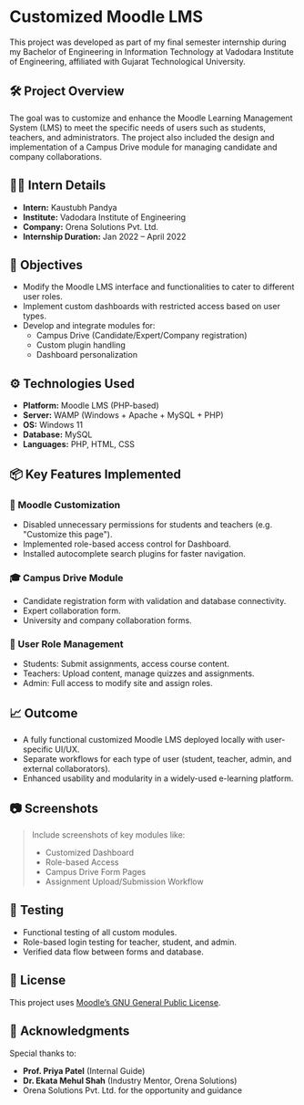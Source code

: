 # Customized Moodle LMS

This project was developed as part of my final semester internship during my Bachelor of Engineering in Information Technology at Vadodara Institute of Engineering, affiliated with Gujarat Technological University.

## 🛠️ Project Overview

The goal was to customize and enhance the Moodle Learning Management System (LMS) to meet the specific needs of users such as students, teachers, and administrators. The project also included the design and implementation of a Campus Drive module for managing candidate and company collaborations.

## 👨‍💻 Intern Details

- **Intern:** Kaustubh Pandya  
- **Institute:** Vadodara Institute of Engineering  
- **Company:** Orena Solutions Pvt. Ltd.  
- **Internship Duration:** Jan 2022 – April 2022

## 🎯 Objectives

- Modify the Moodle LMS interface and functionalities to cater to different user roles.
- Implement custom dashboards with restricted access based on user types.
- Develop and integrate modules for:
  - Campus Drive (Candidate/Expert/Company registration)
  - Custom plugin handling
  - Dashboard personalization

## ⚙️ Technologies Used

- **Platform:** Moodle LMS (PHP-based)
- **Server:** WAMP (Windows + Apache + MySQL + PHP)
- **OS:** Windows 11
- **Database:** MySQL
- **Languages:** PHP, HTML, CSS

## 📦 Key Features Implemented

### 🧩 Moodle Customization
- Disabled unnecessary permissions for students and teachers (e.g. "Customize this page").
- Implemented role-based access control for Dashboard.
- Installed autocomplete search plugins for faster navigation.

### 🎓 Campus Drive Module
- Candidate registration form with validation and database connectivity.
- Expert collaboration form.
- University and company collaboration forms.

### 🔐 User Role Management
- Students: Submit assignments, access course content.
- Teachers: Upload content, manage quizzes and assignments.
- Admin: Full access to modify site and assign roles.

## 📈 Outcome

- A fully functional customized Moodle LMS deployed locally with user-specific UI/UX.
- Separate workflows for each type of user (student, teacher, admin, and external collaborators).
- Enhanced usability and modularity in a widely-used e-learning platform.

## 📷 Screenshots

> Include screenshots of key modules like:
> - Customized Dashboard
> - Role-based Access
> - Campus Drive Form Pages
> - Assignment Upload/Submission Workflow

## 🧪 Testing

- Functional testing of all custom modules.
- Role-based login testing for teacher, student, and admin.
- Verified data flow between forms and database.

## 🧾 License

This project uses [Moodle’s GNU General Public License](https://www.gnu.org/licenses/gpl-3.0.html).

## 🙏 Acknowledgments

Special thanks to:
- **Prof. Priya Patel** (Internal Guide)
- **Dr. Ekata Mehul Shah** (Industry Mentor, Orena Solutions)
- Orena Solutions Pvt. Ltd. for the opportunity and guidance



